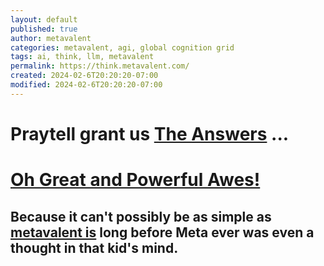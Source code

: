 ```yaml
---
layout: default
published: true
author: metavalent
categories: metavalent, agi, global cognition grid
tags: ai, think, llm, metavalent
permalink: https://think.metavalent.com/
created: 2024-02-6T20:20:20-07:00
modified: 2024-02-6T20:20:20-07:00
---
```


<h1>Praytell grant us <a href="https://github.com/users/metavalent/projects/2" target="_blank">The Answers</a> ...</h1>
    
<h1><a href="https://chat.openai.com/g/g-ntz3gLo81-oh-great-and-powerful-awes" target="_blank">Oh Great and Powerful Awes!</a>

<h2>Because it can't possibly be as simple as <strong><a href="https://metavalent.com/" target="_blank">metavalent is</a></strong> long before Meta ever was even a thought in that kid's mind.</h2>